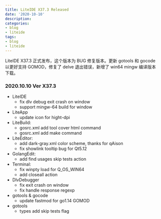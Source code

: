 ```yaml
---
title: LiteIDE X37.3 Released
date: '2020-10-10'
description:
categories:
- blog
- liteide
tags:
- blog
- liteide
---
```


LiteIDE X37.3 正式发布，这个版本为 BUG 修复版本。更新 gotools 和 gocode 以更好支持 GOMOD，修复了 delve 退出错误，新增了 win64 mingw 编译版本下载。

### 2020.10.10 Ver X37.3
* LiteIDE
    * fix dlv debug exit crash on window
    * support mingw-64 build for window
* LiteApp
    * update icon for hight-dpi
* LiteBuild:
    * gosrc.xml add tool cover html command
    * gosrc.xml add make command
* LiteEditor:
    * add dark-gray.xml color scheme, thanks for qAison
    * fix showlink tooltip bug for Qt5.12
* GolangEdit:
    * add find usages skip tests action
* Terminal:
    * fix winpty load for Q_OS_WIN64
    * add closeall action
* DlvDebugger
    * fix exit crash on window
    * fix handle response regexp
* gotools & gocode
    * update fastmod for go1.14 GOMOD
* gotools
    * types add skip tests flag